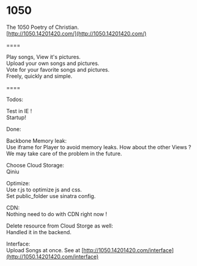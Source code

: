 1050
====

The 1050 Poetry of Christian.  
[http://1050.14201420.com/](http://1050.14201420.com/)

====

Play songs, View it's pictures.  
Upload your own songs and pictures.  
Vote for your favorite songs and pictures.  
Freely, quickly and simple.  

====

Todos:  

Test in IE !  
Startup!  

Done:  

Backbone Memory leak:  
Use iframe for Player to avoid memory leaks. How about the other Views ? We may take care of the problem in the future.  

Choose Cloud Storage:  
Qiniu

Optimize:  
Use r.js to optimize js and css.  
Set public_folder use sinatra config.  

CDN:  
Nothing need to do with CDN right now !  

Delete resource from Cloud Storge as well:  
Handled it in the backend.  

Interface:  
Upload Songs at once. See at [http://1050.14201420.com/interface](http://1050.14201420.com/interface)


